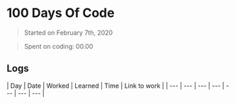 # 100 Days Of Code

> Started on February 7th, 2020
   
> Spent on coding: 00.00    
          
## Logs  
    
| Day | Date | Worked | Learned | Time | Link to work |
| --- | --- | --- | --- | --- | --- | --- | 
